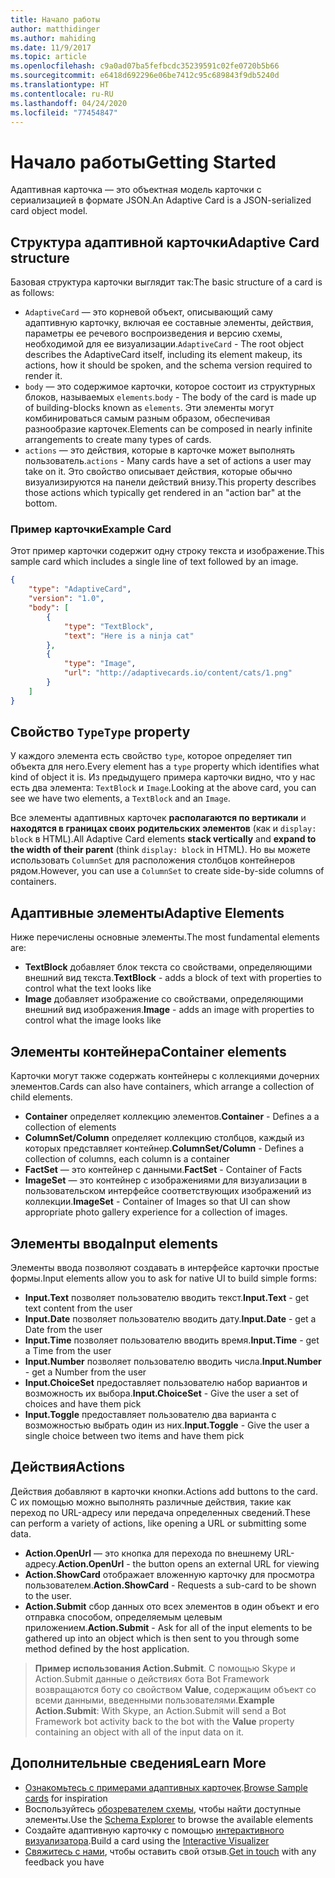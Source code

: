 ```yaml
---
title: Начало работы
author: matthidinger
ms.author: mahiding
ms.date: 11/9/2017
ms.topic: article
ms.openlocfilehash: c9a0ad07ba5fefbcdc35239591c02fe0720b5b66
ms.sourcegitcommit: e6418d692296e06be7412c95c689843f9db5240d
ms.translationtype: HT
ms.contentlocale: ru-RU
ms.lasthandoff: 04/24/2020
ms.locfileid: "77454847"
---
```

# <a name="getting-started"></a><span data-ttu-id="0be60-102">Начало работы</span><span class="sxs-lookup"><span data-stu-id="0be60-102">Getting Started</span></span> 

<span data-ttu-id="0be60-103">Адаптивная карточка — это объектная модель карточки с сериализацией в формате JSON.</span><span class="sxs-lookup"><span data-stu-id="0be60-103">An Adaptive Card is a JSON-serialized card object model.</span></span>

## <a name="adaptive-card-structure"></a><span data-ttu-id="0be60-104">Структура адаптивной карточки</span><span class="sxs-lookup"><span data-stu-id="0be60-104">Adaptive Card structure</span></span>

<span data-ttu-id="0be60-105">Базовая структура карточки выглядит так:</span><span class="sxs-lookup"><span data-stu-id="0be60-105">The basic structure of a card is as follows:</span></span>

* <span data-ttu-id="0be60-106">`AdaptiveCard` — это корневой объект, описывающий саму адаптивную карточку, включая ее составные элементы, действия, параметры ее речевого воспроизведения и версию схемы, необходимой для ее визуализации.</span><span class="sxs-lookup"><span data-stu-id="0be60-106">`AdaptiveCard` - The root object describes the AdaptiveCard itself, including its element makeup, its actions, how it should be spoken, and the schema version required to render it.</span></span>
* <span data-ttu-id="0be60-107">`body` — это содержимое карточки, которое состоит из структурных блоков, называемых `elements`.</span><span class="sxs-lookup"><span data-stu-id="0be60-107">`body` - The body of the card is made up of building-blocks known as `elements`.</span></span> <span data-ttu-id="0be60-108">Эти элементы могут комбинироваться самым разным образом, обеспечивая разнообразие карточек.</span><span class="sxs-lookup"><span data-stu-id="0be60-108">Elements can be composed in nearly infinite arrangements to create many types of cards.</span></span> 
* <span data-ttu-id="0be60-109">`actions` — это действия, которые в карточке может выполнять пользователь.</span><span class="sxs-lookup"><span data-stu-id="0be60-109">`actions` - Many cards have a set of actions a user may take on it.</span></span> <span data-ttu-id="0be60-110">Это свойство описывает действия, которые обычно визуализируются на панели действий внизу.</span><span class="sxs-lookup"><span data-stu-id="0be60-110">This property describes those actions which typically get rendered in an "action bar" at the bottom.</span></span>

### <a name="example-card"></a><span data-ttu-id="0be60-111">Пример карточки</span><span class="sxs-lookup"><span data-stu-id="0be60-111">Example Card</span></span>

<span data-ttu-id="0be60-112">Этот пример карточки содержит одну строку текста и изображение.</span><span class="sxs-lookup"><span data-stu-id="0be60-112">This sample card which includes a single line of text followed by an image.</span></span>

```json
{
    "type": "AdaptiveCard",
    "version": "1.0",
    "body": [
        {
            "type": "TextBlock",
            "text": "Here is a ninja cat"
        },
        {
            "type": "Image",
            "url": "http://adaptivecards.io/content/cats/1.png"
        }
    ]
}
```

## <a name="type-property"></a><span data-ttu-id="0be60-113">Свойство `Type`</span><span class="sxs-lookup"><span data-stu-id="0be60-113">`Type` property</span></span>

<span data-ttu-id="0be60-114">У каждого элемента есть свойство `type`, которое определяет тип объекта для него.</span><span class="sxs-lookup"><span data-stu-id="0be60-114">Every element has a `type` property which identifies what kind of object it is.</span></span> <span data-ttu-id="0be60-115">Из предыдущего примера карточки видно, что у нас есть два элемента: `TextBlock` и `Image`.</span><span class="sxs-lookup"><span data-stu-id="0be60-115">Looking at the above card, you can see we have two elements, a `TextBlock` and an `Image`.</span></span>

<span data-ttu-id="0be60-116">Все элементы адаптивных карточек **располагаются по вертикали** и **находятся в границах своих родительских элементов** (как и `display: block` в HTML).</span><span class="sxs-lookup"><span data-stu-id="0be60-116">All Adaptive Card elements **stack vertically** and **expand to the width of their parent** (think `display: block` in HTML).</span></span> <span data-ttu-id="0be60-117">Но вы можете использовать `ColumnSet` для расположения столбцов контейнеров рядом.</span><span class="sxs-lookup"><span data-stu-id="0be60-117">However, you can use a `ColumnSet` to create side-by-side columns of containers.</span></span>

## <a name="adaptive-elements"></a><span data-ttu-id="0be60-118">Адаптивные элементы</span><span class="sxs-lookup"><span data-stu-id="0be60-118">Adaptive Elements</span></span>

<span data-ttu-id="0be60-119">Ниже перечислены основные элементы.</span><span class="sxs-lookup"><span data-stu-id="0be60-119">The most fundamental elements are:</span></span>

* <span data-ttu-id="0be60-120">**TextBlock** добавляет блок текста со свойствами, определяющими внешний вид текста.</span><span class="sxs-lookup"><span data-stu-id="0be60-120">**TextBlock** - adds a block of text with properties to control what the text looks like</span></span>
* <span data-ttu-id="0be60-121">**Image** добавляет изображение со свойствами, определяющими внешний вид изображения.</span><span class="sxs-lookup"><span data-stu-id="0be60-121">**Image** - adds an image with properties to control what the image looks like</span></span>

## <a name="container-elements"></a><span data-ttu-id="0be60-122">Элементы контейнера</span><span class="sxs-lookup"><span data-stu-id="0be60-122">Container elements</span></span>

<span data-ttu-id="0be60-123">Карточки могут также содержать контейнеры с коллекциями дочерних элементов.</span><span class="sxs-lookup"><span data-stu-id="0be60-123">Cards can also have containers, which arrange a collection of child elements.</span></span>

* <span data-ttu-id="0be60-124">**Container** определяет коллекцию элементов.</span><span class="sxs-lookup"><span data-stu-id="0be60-124">**Container** - Defines a a collection of elements</span></span>
* <span data-ttu-id="0be60-125">**ColumnSet/Column** определяет коллекцию столбцов, каждый из которых представляет контейнер.</span><span class="sxs-lookup"><span data-stu-id="0be60-125">**ColumnSet/Column** - Defines a collection of columns, each column is a container</span></span>
* <span data-ttu-id="0be60-126">**FactSet** — это контейнер с данными.</span><span class="sxs-lookup"><span data-stu-id="0be60-126">**FactSet** - Container of Facts</span></span>
* <span data-ttu-id="0be60-127">**ImageSet** — это контейнер с изображениями для визуализации в пользовательском интерфейсе соответствующих изображений из коллекции.</span><span class="sxs-lookup"><span data-stu-id="0be60-127">**ImageSet** - Container of Images so that UI can show appropriate photo gallery experience for a collection of images.</span></span>

## <a name="input-elements"></a><span data-ttu-id="0be60-128">Элементы ввода</span><span class="sxs-lookup"><span data-stu-id="0be60-128">Input elements</span></span>

<span data-ttu-id="0be60-129">Элементы ввода позволяют создавать в интерфейсе карточки простые формы.</span><span class="sxs-lookup"><span data-stu-id="0be60-129">Input elements allow you to ask for native UI to build simple forms:</span></span>

* <span data-ttu-id="0be60-130">**Input.Text** позволяет пользователю вводить текст.</span><span class="sxs-lookup"><span data-stu-id="0be60-130">**Input.Text** - get text content from the user</span></span>
* <span data-ttu-id="0be60-131">**Input.Date** позволяет пользователю вводить дату.</span><span class="sxs-lookup"><span data-stu-id="0be60-131">**Input.Date** - get a Date from the user</span></span>
* <span data-ttu-id="0be60-132">**Input.Time** позволяет пользователю вводить время.</span><span class="sxs-lookup"><span data-stu-id="0be60-132">**Input.Time** - get a Time from the user</span></span>
* <span data-ttu-id="0be60-133">**Input.Number** позволяет пользователю вводить числа.</span><span class="sxs-lookup"><span data-stu-id="0be60-133">**Input.Number** - get a Number from the user</span></span>
* <span data-ttu-id="0be60-134">**Input.ChoiceSet** предоставляет пользователю набор вариантов и возможность их выбора.</span><span class="sxs-lookup"><span data-stu-id="0be60-134">**Input.ChoiceSet** - Give the user a set of choices and have them pick</span></span>
* <span data-ttu-id="0be60-135">**Input.Toggle** предоставляет пользователю два варианта с возможностью выбрать один из них.</span><span class="sxs-lookup"><span data-stu-id="0be60-135">**Input.Toggle** - Give the user a single choice between two items and have them pick</span></span>

## <a name="actions"></a><span data-ttu-id="0be60-136">Действия</span><span class="sxs-lookup"><span data-stu-id="0be60-136">Actions</span></span>

<span data-ttu-id="0be60-137">Действия добавляют в карточки кнопки.</span><span class="sxs-lookup"><span data-stu-id="0be60-137">Actions add buttons to the card.</span></span> <span data-ttu-id="0be60-138">С их помощью можно выполнять различные действия, такие как переход по URL-адресу или передача определенных сведений.</span><span class="sxs-lookup"><span data-stu-id="0be60-138">These can perform a variety of actions, like opening a URL or submitting some data.</span></span>

* <span data-ttu-id="0be60-139">**Action.OpenUrl** — это кнопка для перехода по внешнему URL-адресу.</span><span class="sxs-lookup"><span data-stu-id="0be60-139">**Action.OpenUrl** - the button opens an external URL for viewing</span></span>
* <span data-ttu-id="0be60-140">**Action.ShowCard** отображает вложенную карточку для просмотра пользователем.</span><span class="sxs-lookup"><span data-stu-id="0be60-140">**Action.ShowCard** - Requests a sub-card to be shown to the user.</span></span>
* <span data-ttu-id="0be60-141">**Action.Submit** сбор данных ото всех элементов в один объект и его отправка способом, определяемым целевым приложением.</span><span class="sxs-lookup"><span data-stu-id="0be60-141">**Action.Submit** - Ask for all of the input elements to be gathered up into an object which is then sent to you through some method defined by the host application.</span></span>

> <span data-ttu-id="0be60-142">**Пример использования Action.Submit**. С помощью Skype и Action.Submit данные о действиях бота Bot Framework возвращаются боту со свойством **Value**, содержащим объект со всеми данными, введенными пользователями.</span><span class="sxs-lookup"><span data-stu-id="0be60-142">**Example Action.Submit**: With Skype, an Action.Submit will send a Bot Framework bot activity back to the bot with the **Value** property containing an object with all of the input data on it.</span></span>

## <a name="learn-more"></a><span data-ttu-id="0be60-143">Дополнительные сведения</span><span class="sxs-lookup"><span data-stu-id="0be60-143">Learn More</span></span>

* <span data-ttu-id="0be60-144">[Ознакомьтесь с примерами адаптивных карточек](http://adaptivecards.io/samples/).</span><span class="sxs-lookup"><span data-stu-id="0be60-144">[Browse Sample cards](http://adaptivecards.io/samples/) for inspiration</span></span>
* <span data-ttu-id="0be60-145">Воспользуйтесь [обозревателем схемы](http://adaptivecards.io/explorer), чтобы найти доступные элементы.</span><span class="sxs-lookup"><span data-stu-id="0be60-145">Use the [Schema Explorer](http://adaptivecards.io/explorer) to browse the available elements</span></span>
* <span data-ttu-id="0be60-146">Создайте адаптивную карточку с помощью [интерактивного визуализатора](http://adaptivecards.io/visualizer/).</span><span class="sxs-lookup"><span data-stu-id="0be60-146">Build a card using the [Interactive Visualizer](http://adaptivecards.io/visualizer/)</span></span>
* <span data-ttu-id="0be60-147">[Свяжитесь с нами](http://adaptivecards.io/connect), чтобы оставить свой отзыв.</span><span class="sxs-lookup"><span data-stu-id="0be60-147">[Get in touch](http://adaptivecards.io/connect) with any feedback you have</span></span>
